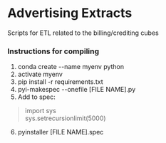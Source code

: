 # Advertising Extracts
Scripts for ETL related to the billing/crediting cubes


### Instructions for compiling

1) conda create --name myenv python
2) activate myenv
3) pip install -r requirements.txt
4) pyi-makespec --onefile [FILE NAME].py
5) Add to spec: 
>import sys <br>
>sys.setrecursionlimit(5000)
6) pyinstaller [FILE NAME].spec


